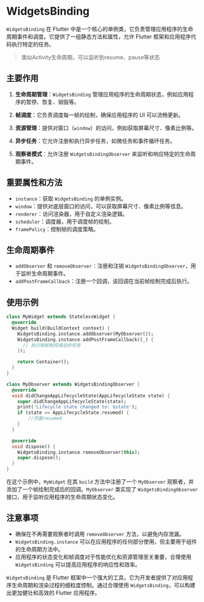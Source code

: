 # WidgetsBinding

`WidgetsBinding` 在 Flutter 中是一个核心的单例类，它负责管理应用程序的生命周期事件和调度。它提供了一组静态方法和属性，允许 Flutter 框架和应用程序代码执行特定的任务。
>类似Activity生命周期，可以监听到resume、pause等状态

## 主要作用

1. **生命周期管理**：`WidgetsBinding` 管理应用程序的生命周期状态，例如应用程序的暂停、恢复、销毁等。

2. **帧调度**：它负责调度每一帧的绘制，确保应用程序的 UI 可以流畅更新。

3. **资源管理**：提供对窗口（`window`）的访问，例如获取屏幕尺寸、像素比例等。

4. **异步任务**：它允许注册和执行异步任务，如微任务和事件循环任务。

5. **观察者模式**：允许注册 `WidgetsBindingObserver` 来监听和响应特定的生命周期事件。

## 重要属性和方法

- `instance`：获取 `WidgetsBinding` 的单例实例。
- `window`：提供对底层窗口的访问，可以获取屏幕尺寸、像素比例等信息。
- `renderer`：访问渲染器，用于自定义渲染逻辑。
- `scheduler`：调度器，用于调度帧的绘制。
- `framePolicy`：控制帧的调度策略。

## 生命周期事件

- `addObserver` 和 `removeObserver`：注册和注销 `WidgetsBindingObserver`，用于监听生命周期事件。
- `addPostFrameCallback`：注册一个回调，该回调在当前帧绘制完成后执行。

## 使用示例

```dart
class MyWidget extends StatelessWidget {
  @override
  Widget build(BuildContext context) {
    WidgetsBinding.instance.addObserver(MyObserver());
    WidgetsBinding.instance.addPostFrameCallback((_) {
      // 执行帧绘制完成后的任务
    });

    return Container();
  }
}

class MyObserver extends WidgetsBindingObserver {
  @override
  void didChangeAppLifecycleState(AppLifecycleState state) {
    super.didChangeAppLifecycleState(state);
    print('Lifecycle state changed to: $state');
    if (state == AppLifecycleState.resumed) {
        //页面resumed
    }
  }

  @override
  void dispose() {
    WidgetsBinding.instance.removeObserver(this);
    super.dispose();
  }
}
```

在这个示例中，`MyWidget` 在其 `build` 方法中注册了一个 `MyObserver` 观察者，并添加了一个帧绘制完成后的回调。`MyObserver` 类实现了 `WidgetsBindingObserver` 接口，用于监听应用程序的生命周期状态变化。

## 注意事项

- 确保在不再需要观察者时调用 `removeObserver` 方法，以避免内存泄漏。
- `WidgetsBinding.instance` 可以在应用程序的任何部分使用，但主要用于组件的生命周期方法中。
- 应用程序的状态变化和帧调度对于性能优化和资源管理至关重要，合理使用 `WidgetsBinding` 可以提高应用程序的响应性和效率。

`WidgetsBinding` 是 Flutter 框架中一个强大的工具，它为开发者提供了对应用程序生命周期和渲染过程的细粒度控制。通过合理使用 `WidgetsBinding`，可以构建出更加健壮和高效的 Flutter 应用程序。
